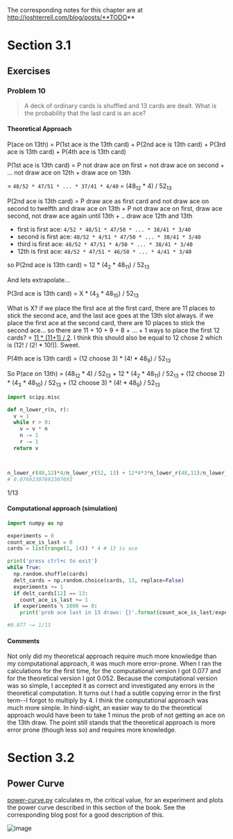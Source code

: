 The corresponding notes for this chapter are at http://joshterrell.com/blog/posts/**TODO**

# Section 3.1

## Exercises

### Problem 10
> A deck of ordinary cards is shuffled and 13 cards are dealt. What is the probability that the last card is an ace?

#### Theoretical Approach

P(ace on 13th) = P(1st ace is the 13th card) + P(2nd ace is 13th card) + P(3rd ace is 13th card) + P(4th ace is 13th card)

P(1st ace is 13th card) = P not draw ace on first + not draw ace on second + ... not draw ace on 12th + draw ace on 13th

= `48/52 * 47/51 * ... * 37/41 * 4/40` = (48<sub>12</sub>  \* 4) / 52<sub>13</sub>

P(2nd ace is 13th card) = P draw ace as first card and not draw ace on second to twelfth and draw ace on 13th + P not draw ace on first, draw ace second, not draw ace again until 13th + .. draw ace 12th and 13th

- first is first ace: `4/52 * 48/51 * 47/50 * ... * 38/41 * 3/40`
- second is first ace: `48/52 * 4/51 * 47/50 * ... * 38/41 * 3/40`
- third is first ace: `48/52 * 47/51 * 4/50 * ... * 38/41 * 3/40`
- 12th is first ace: `48/52 * 47/51 * 46/50 * ... * 4/41 * 3/40`

so P(2nd ace is 13th card) = 12 \* (4<sub>2</sub> \* 48<sub>11</sub>) / 52<sub>13</sub>

And lets extrapolate...

P(3rd ace is 13th card) = X \* (4<sub>3</sub> \* 48<sub>10</sub>) / 52<sub>13</sub>

What is X?  if we place the first ace at the first card, there are 11 places to stick the second ace, and the last ace goes at the 13th slot always. if we place the first ace at the second card, there are 10 places to stick the second ace... so there are 11 + 10 + 9 + 8 + ... + 1 ways to place the first 12 cards? = [11 \* (11+1) / 2](https://en.wikipedia.org/wiki/1_%2B_2_%2B_3_%2B_4_%2B_%E2%8B%AF). I think this should also be equal to 12 chose 2 which is (12! / (2! * 10!)). Sweet.

P(4th ace is 13th card) = (12 choose 3) \* (4! \* 48<sub>9</sub>) / 52<sub>13</sub>

So P(ace on 13th) = (48<sub>12</sub>  \* 4) / 52<sub>13</sub> + 12 \* (4<sub>2</sub> \* 48<sub>11</sub>) / 52<sub>13</sub> + (12 choose 2) \* (4<sub>3</sub> \* 48<sub>10</sub>) / 52<sub>13</sub> + (12 choose 3) \* (4! \* 48<sub>9</sub>) / 52<sub>13</sub>

```py
import scipy.misc

def n_lower_r(n, r):
  v = 1
  while r > 0:
    v = v * n
    n -= 1
    r -= 1
  return v



n_lower_r(48,12)*4/n_lower_r(52, 13) + 12*4*3*n_lower_r(48,11)/n_lower_r(52,13) + scipy.misc.comb(12, 2)*n_lower_r(4,3)*n_lower_r(48,10)/n_lower_r(52,13) + scipy.misc.comb(12,3)*scipy.misc.factorial(4)*n_lower_r(48,9)/n_lower_r(52,13)
# 0.07692307692307693
```

1/13

#### Computational approach (simulation)

```py
import numpy as np

experiments = 0
count_ace_is_last = 0
cards = list(range(1, 14)) * 4 # 13 is ace

print('press ctrl+c to exit')
while True:
  np.random.shuffle(cards)
  delt_cards = np.random.choice(cards, 13, replace=False)
  experiments += 1
  if delt_cards[12] == 13:
    count_ace_is_last += 1
  if experiments % 1000 == 0:
    print('prob ace last in 13 draws: {}'.format(count_ace_is_last/experiments))

#0.077 ~= 1/13
```

#### Comments
Not only did my theoretical approach require much more knowledge than my computational approach, it was much more error-prone. When I ran the calculations for the first time, for the computational version I got 0.077 and for the theoretical version I got 0.052. Because the computational version was so simple, I accepted it as correct and investigated any errors in the theoretical computation. It turns out I had a subtle copying error in the first term--I forgot to multiply by 4. I think the computational approach was much more simple. In hind-sight, an easier way to do the theoretical approach would have been to take 1 minus the prob of not getting an ace on the 13th draw. The point still stands that the theoretical approach is more error prone (though less so) and requires more knowledge.

# Section 3.2 

## Power Curve

[power-curve.py](power-curve.py) calculates m, the critical value, for an experiment and plots the power curve described in this section of the book. See the corresponding blog post for a good description of this.

![image](https://cloud.githubusercontent.com/assets/4649127/21297898/fbaae386-c53c-11e6-80ae-286f667d205a.png)
